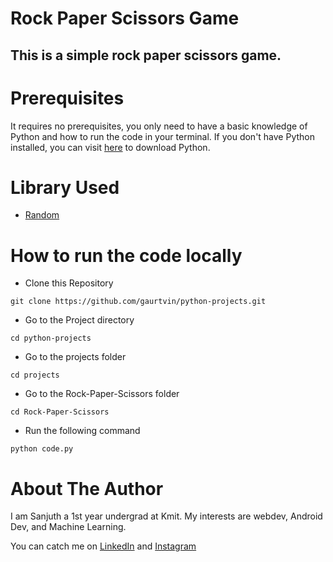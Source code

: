 # Rock Paper Scissors Game

## This is a simple rock paper scissors game.

# Prerequisites

It requires no prerequisites, you only need to have a basic knowledge of Python and how to run the code in your terminal. If you don't have Python installed, you can visit [here](https://www.python.org/downloads/) to download Python.

# Library Used

* [Random](https://docs.python.org/3/library/random.html)

# How to run the code locally

- Clone this Repository

```
git clone https://github.com/gaurtvin/python-projects.git
```

- Go to the Project directory

```
cd python-projects
```

- Go to the projects folder

```
cd projects
```

- Go to the Rock-Paper-Scissors folder

```
cd Rock-Paper-Scissors
```

- Run the following command

```
python code.py
```

# About The Author

I am Sanjuth a 1st year undergrad at Kmit. My interests are webdev, Android Dev, and Machine Learning. 

You can catch me on [LinkedIn](https://www.linkedin.com/in/sanjuth-reddy-2a9665205/)
and [Instagram](https://www.instagram.com/sanjuthreddy/)

